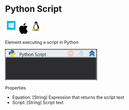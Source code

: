 # Python Script

![](<../../../.gitbook/assets/image (54).png>)

Element executing a script in Python

![](../../../.gitbook/assets/PythonScript.png)

Properties

* Equation: \[String] Expression that returns the script text
* Script: \[String] Script text
